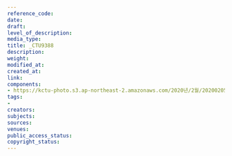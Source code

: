 ```yaml
---
reference_code: 
date: 
draft: 
level_of_description: 
media_type: 
title: _CTU9388
description: 
weight: 
modified_at: 
created_at: 
link: 
components:
- https://kctu-photo.s3.ap-northeast-2.amazonaws.com/2020년/2월/20200205_김명환+위원장+인터뷰/_CTU9388.jpg
tags:
- 
creators: 
subjects: 
sources: 
venues: 
public_access_status: 
copyright_status: 
---
```

